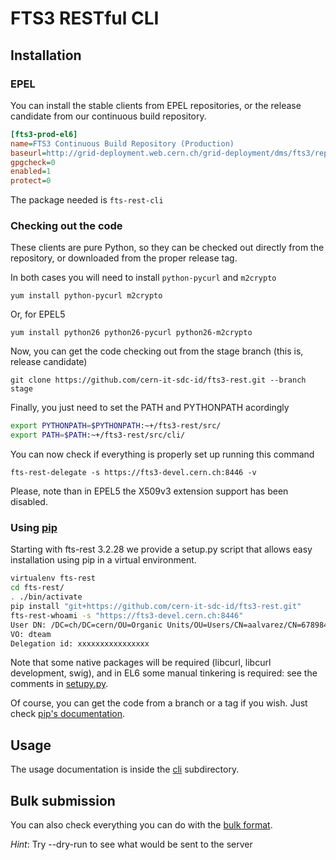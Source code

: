 FTS3 RESTful CLI
================

Installation
------------
### EPEL
You can install the stable clients from EPEL repositories, or the release candidate from our continuous build repository.

```ini
[fts3-prod-el6]
name=FTS3 Continuous Build Repository (Production)
baseurl=http://grid-deployment.web.cern.ch/grid-deployment/dms/fts3/repos/el6/$basearch
gpgcheck=0
enabled=1
protect=0
```

The package needed is ```fts-rest-cli```

### Checking out the code
These clients are pure Python, so they can be checked out directly from the repository, or downloaded from the proper release tag.

In both cases you will need to install ```python-pycurl``` and ```m2crypto```

```
yum install python-pycurl m2crypto
```

Or, for EPEL5

```
yum install python26 python26-pycurl python26-m2crypto
```

Now, you can get the code checking out from the stage branch (this is, release candidate)

```
git clone https://github.com/cern-it-sdc-id/fts3-rest.git --branch stage
```

Finally, you just need to set the PATH and PYTHONPATH acordingly

```bash
export PYTHONPATH=$PYTHONPATH:~+/fts3-rest/src/
export PATH=$PATH:~+/fts3-rest/src/cli/
```

You can now check if everything is properly set up running this command

```
fts-rest-delegate -s https://fts3-devel.cern.ch:8446 -v
```

Please, note than in EPEL5 the X509v3 extension support has been disabled.

### Using [pip](https://pypi.python.org/pypi/pip)
Starting with fts-rest 3.2.28 we provide a setup.py script that allows easy installation using pip in a virtual environment.

```bash
virtualenv fts-rest
cd fts-rest/
. ./bin/activate
pip install "git+https://github.com/cern-it-sdc-id/fts3-rest.git"
fts-rest-whoami -s "https://fts3-devel.cern.ch:8446"
User DN: /DC=ch/DC=cern/OU=Organic Units/OU=Users/CN=aalvarez/CN=678984/CN=Alejandro Alvarez Ayllon
VO: dteam
Delegation id: xxxxxxxxxxxxxxxx
```

Note that some native packages will be required (libcurl, libcurl development, swig), and in EL6 some manual
tinkering is required: see the comments in [setupy.py](../setup.py).

Of course, you can get the code from a branch or a tag if you wish. Just check [pip's documentation](http://pip.readthedocs.org/en/latest/reference/pip_install.html#git).


Usage
-----
The usage documentation is inside the [cli](cli/README.md) subdirectory.

Bulk submission
---------------
You can also check everything you can do with the [bulk format](bulk.md).

*Hint*: Try --dry-run to see what would be sent to the server
